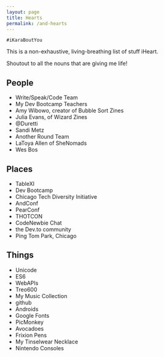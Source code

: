 ```yaml
---
layout: page
title: Hearts
permalink: /and-hearts
---
```

`#iKaraBoutYou`

This is a non-exhaustive, living-breathing list of stuff iHeart.

Shoutout to all the nouns that are giving me life!

## People
 - Write/Speak/Code Team
 - My Dev Bootcamp Teachers
 - Amy Wibowo, creator of Bubble Sort Zines
 - Julia Evans, of Wizard Zines
 - @Duretti
 - Sandi Metz
 - Another Round Team
 - LaToya Allen of SheNomads
 - Wes Bos

## Places
 - TableXI
 - Dev Bootcamp
 - Chicago Tech Diversity Initiative
 - AndConf
 - PearConf
 - THOTCON
 - CodeNewbie Chat
 - the Dev.to community
 - Ping Tom Park, Chicago

## Things
 - Unicode
 - ES6
 - WebAPIs
 - Treo600
 - My Music Collection
 - github
 - Androids
 - Google Fonts
 - PicMonkey
 - Avocadoes
 - Frixion Pens
 - My Tinselwear Necklace
 - Nintendo Consoles

